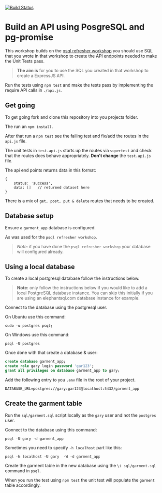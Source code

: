 [![Build Status](https://app.travis-ci.com/Matombot/api-with-psql-workshop.svg?branch=main)](https://app.travis-ci.com/Matombot/api-with-psql-workshop)

# Build an API using PosgreSQL and pg-promise

This workshop builds on the [psql refresher workshop]() you should use SQL that you wrote in that workshop to create the API endpoints needed to make the Unit Tests pass. 

> **The aim is** for you to use the SQL you created in that workshop to create a ExpressJS API.

Run the tests using `npm test` and make the tests pass by implementing the require API calls in `./api.js`.

## Get going

To get going fork and clone this repository into you projects folder.

The run an `npm install`.

After that run a `npm test` see the failing test and fix/add the routes in the `api.js` file.

The unit tests in `test.api.js` starts up the routes via `supertest` and check that the routes does behave appropriately. **Don't change** the `test.api.js` file.

The api end points returns data in this format:

```
{
	status: 'success',
	data: []   // returned dataset here
}
```

There is a mix of `get, post, put & delete` routes that needs to be created.

## Database setup

Ensure a `garment_app` database is configured.

As was used for the `psql refresher workshop`.

> *Note:* if you have done the `psql refresher workshop` your database will configured already.

## Using a local database

To create a local postgresql database follow the instructions below.

> **Note:** only follow the instructions below if you would like to add a local PostgreSQL database instance. You can skip this initially if you are using an elephantsql.com database instance for example.

Connect to the database using the postgresql user.

On Ubuntu use this command:

```
sudo -u postgres psql;
```

On Windows use this command:

```
psql -U postgres
```

Once done with that create a database & user:

```sql
create database garment_app;
create role gary login password 'gar123';
grant all privileges on database garment_app to gary;
```

Add the following entry to you `.env` file in the root of your project.

```
DATABASE_URL=postgres://gary:gar123@localhost:5432/garment_app
```

## Create the garment table

Run the `sql/garment.sql` script locally as the `gary` user and not the `postgres` user.

Connect to the database using this command:

```
psql -U gary -d garment_app
```

Sometimes you need to specify `-h localhost` part like this:

```
psql -h localhost -U gary  -W -d garment_app
```

Create the garment table in the new database using the `\i sql/garment.sql` command in `psql`.

When you run the test using `npm test` the unit test will populate the `garment` table accordingly.